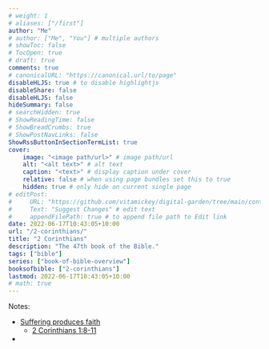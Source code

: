 ```yaml
---
# weight: 1
# aliases: ["/first"]
author: "Me"
# author: ["Me", "You"] # multiple authors
# showToc: false
# TocOpen: true
# draft: true
comments: true
# canonicalURL: "https://canonical.url/to/page"
disableHLJS: true # to disable highlightjs
disableShare: false
disableHLJS: false
hideSummary: false
# searchHidden: true
# ShowReadingTime: false
# ShowBreadCrumbs: true
# ShowPostNavLinks: false
ShowRssButtonInSectionTermList: true
cover:
    image: "<image path/url>" # image path/url
    alt: "<alt text>" # alt text
    caption: "<text>" # display caption under cover
    relative: false # when using page bundles set this to true
    hidden: true # only hide on current single page
# editPost:
#     URL: "https://github.com/vitamickey/digital-garden/tree/main/content"
#     Text: "Suggest Changes" # edit text
#     appendFilePath: true # to append file path to Edit link
date: 2022-06-17T10:43:05+10:00
url: "/2-corinthians/"
title: "2 Corinthians"
description: "The 47th book of the Bible."
tags: ["bible"]
series: ["book-of-bible-overview"]
booksofbible: ["2-corinthians"]
lastmod: 2022-06-17T10:43:05+10:00
# math: true
---
```


Notes: 

- [Suffering produces faith](/suffering-produces-faith/)
  - [2 Corinthians 1:8-11](https://esv.org/2Corinthians1:8-11)
- 